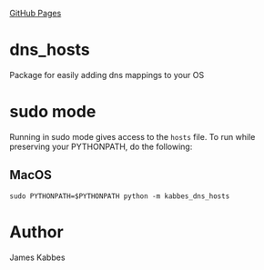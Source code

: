 [GitHub Pages](https://jameskabbes.github.io/dns_hosts)
# dns_hosts
Package for easily adding dns mappings to your OS

# sudo mode
Running in sudo mode gives access to the `hosts` file. To run while preserving your PYTHONPATH, do the following: 

## MacOS
`sudo PYTHONPATH=$PYTHONPATH python -m kabbes_dns_hosts`


# Author
James Kabbes